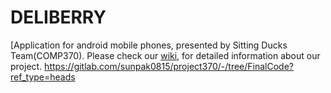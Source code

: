 # DELIBERRY

[Application for android mobile phones, presented by Sitting Ducks Team(COMP370).
Please check our [wiki](https://gitlab.com/sunpak0815/project370/-/wikis/home), for detailed information about our project.
https://gitlab.com/sunpak0815/project370/-/tree/FinalCode?ref_type=heads
